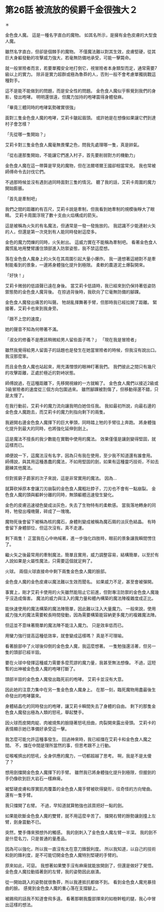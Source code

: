 # 第26話 被流放的侯爵千金很強大２

＊

金色食人魔。
這是一種名字直白的魔物。
如其名所示，是擁有金色皮膚的大型食人魔。

雖然名字直白，但卻是個棘手的魔物。
不僅魔法難以對其生效，皮膚堅硬，從其巨大身軀發動的攻擊威力強大，若毫無防備地承受，可能一擊斃命。

就一般冒險者而言，若要單獨安全地打倒它，視冒險者本身類型而定，通常需要7級以上的實力。
除非是實力超群或極為魯莽的人，否則一般不會考慮單獨挑戰這種對手。

這不是能不能做到的問題，而是安全性的問題。
金色食人魔似乎察覺到我們的身影，發出咆哮。
明明還很遠，但魔力加持的咆哮震得身體發麻。

「畢竟三體同時的咆哮氣勢確實很強」

面對三隻金色食人魔的咆哮，艾莉卡皺起眉頭。
或許她是在想像如果讓它們到達村子會怎樣？

「先從哪一隻開始？」

艾莉卡對三隻金色食人魔毫無畏懼之色，問我先處理哪一隻，真是帥氣。

「從右邊那隻開始，不能讓它們進入村子，首先要削弱對方的機動力」

金色食人魔在這一帶算是罕見的魔物，但在法爾塔爾王國卻相當常見。
我也常被師傅命令去討伐它們。

不過那時候並沒有遇到過同時面對三隻的情況。
聽了我的話，艾莉卡周圍的魔力開始膨脹。

「首先是牽制吧」

我們之間的距離約有百尺，艾莉卡說是牽制，但我看到她牽制的規模後睜大了眼睛。
艾莉卡周圍浮現了數十支由火焰構成的箭矢。

這是被稱為火矢的有名魔法，但通常是一發一發施放的。
我認識不少能連射火矢的人，但還是第一次見到有人能同時發射這麼多。

金色的魔力閃爍的同時，火矢射出。
這威力實在不能稱為牽制吧。
看著金色食人魔慌亂地用雙臂護住頭部進入防禦姿態，我不禁這麼想。

落在金色食人魔身上的火矢在其周圍引起大量小爆炸。
我一邊想著這絕對不是牽制能看到的景象，一邊將身體強化提升到極限。
柔軟的農道泥土爆裂開來。

「好快！」

艾莉卡微弱的低語聲已遠在身後。
當艾莉卡低語時，我已經來到仍保持著低姿防禦態勢的金色食人魔背後。
在掠過背後時，我砍向了它毫無防備的腳踝。

金色食人魔發出痛苦的叫聲。
牠胡亂揮舞著手臂，但那時我已經拉開了距離。
緊接著，艾莉卡也來到我身旁。

「跟不上您的速度」

她的聲音不知為何帶著不滿。

「淑女的修養不是應該稍微給男人留些面子嗎？」
「現在我是冒險者」

雖然我覺得給男人留面子的話題也是發生在她當冒險者的時候，但我沒有說出口。
我沒那麼笨。

而且金色食人魔也站起來，用充滿憎恨的眼神盯著我們。
我們彼此之間只有幾尺的攻擊距離，正處於極近的對峙狀態。

師傅說過，在這種距離下，先移開視線的一方就輸了。
金色食人魔們以接近2級或3級冒險者的速度從三個方向包圍過來。
雖然腳踝被割傷了，但移動得還不錯，只是太慢了。

在我行動前，艾莉卡的魔力流向讓我明白她信任我。
我如最初所說，向最右邊的金色食人魔跑去，而艾莉卡的魔力則指向剩下的兩隻。

我避開右邊金色食人魔揮下的巨大拳頭，同時踏上牠的手臂往上奔跑。
將身體強化提升到最大的同時，也將強化延伸到劍上。

這是魔法不擅長的我少數能在實戰中使用的魔法。
效果僅僅是讓劍變得堅固，就這樣而已。

順便說一下，這魔法沒有名字，因為只有我在使用，至少我不知道還有誰會用。
師傅說，與其用這種愚蠢的魔法，不如用堅固的劍，如果有這種靈巧技術，不如去磨練其他魔法。

但對貧窮子爵家的次子來說，這是非常實用的魔法。
因為…

就算砍掉原本會讓刀刃崩裂的金色食人魔粗壯脖子，刀刃也不會有一點崩裂。
金色食人魔的頭與軀幹分離的同時，無頭軀體迅速發生變化。

金色的皮膚迅速褪色變成淡灰色，失去了生物特有的柔軟感。
當我落地轉身的同時，牠發出嘎嘰聲，碎成了一塊塊。

魔物死後會留下被稱為核的魔石，身體則變成被稱為魔石屑的淡灰色結晶。
有時會留下身體部位，但這次沒有。真不走運。

剩下兩隻！
正當我在心中吶喊著，進一步強化四肢時，眼前的景象讓我瞬間愣住了。

繼火矢之後最常用的牽制魔法，簡單且實用，威力調整容易，結構簡單，以至於有人說如果是火屬性魔法，只需要這個就足夠了。

火球。
兩個火球直接命中剩下兩隻金色食人魔的臉部。

金色食人魔的金色皮膚以魔法難以生效而聞名。
如果威力不足，甚至會被彈開。

事實上，剛才艾莉卡使用的火矢雖然能阻止它前進，但對專注防禦的金色食人魔幾乎沒造成傷害。
魔法的威力與注入的魔力量和體內構築的魔法陣複雜度成正比。

能快速使用的魔法構築的魔法陣簡單，因此難以注入大量魔力。
一般來說，使用威力強大的魔法需要較長時間發動，因為需要構築能容納更多魔力的複雜魔法陣。

但這並不意味著簡單的魔法陣不能注入魔力。
只是效率低而已。

用蠻力強行提高這種低效率，就會變成這樣嗎？
真是不可理喻。

看著臉部中了火球後仰倒的金色食人魔，我這麼想著。
一隻勉強還活著，但另一隻的頭部已經半毀。

要在火球中發揮這種威力需要多麼荒謬的魔力量，我甚至無法想像。
不過，這短暫的出神被金色食人魔的咆哮打斷了。

頭部半毀的金色食人魔發出臨死前的咆哮。
艾莉卡並沒有大意。

因此她的注意力集中在另一隻金色食人魔身上。
在那一刻，臨死魔物用盡最後生命發出的咆哮襲來。

身體結晶化的同時發出的咆哮，讓艾莉卡瞬間失去了身體的自由。
剩下的那隻金色食人魔發出極為人類的怒吼，舉起雙手。

因火球而皮開肉綻、肉被燒焦的臉隨著怒吼扭曲，肉裂開來露出骨頭。
艾莉卡的表情顯示她已準備好承受這一擊。

我怎麼可能允許這種事發生。
回過神來時，我已經擋在艾莉卡和金色食人魔之間。
不，擋在中間是理所當然的事，但思考跟不上行動。

從喉嚨擠出的怒吼，全身供應的魔力，一切都超越了思考。
啊，我是不是太傻了？

想用劍擋開金色食人魔揮下的手臂。
雖然我已將身體強化提升到極限，但握劍的手仍像砍到巨大岩石一樣麻痺。

被堅硬皮膚和厚實肌肉覆蓋的金色食人魔手臂被砍得變形，往奇怪的方向彎曲。
還有一隻手臂。

我只擋開了右臂。
不過，早知道就算勉強也該買把好一點的劍。

如果能砍斷金色食人魔的雙臂，就不用這麼辛苦了。
擋開右臂的餘勢讓劍撞上左臂，劍身震動不已。

突然，雙手傳來預想外的觸感。
我的劍刺入了金色食人魔左臂一半深。
我的劍不是什麼名刀，只是普通的量產品。

因為可以強化，所以我一直沒有太在意刀鋒銳利度。
所以我知道，以自己的技術和劍的鋒利度，是不可能切開金色食人魔特別堅硬的手臂的。

原來如此，可惡。
我想著如果雙手沒有麻痺就能放開劍了，但還是做好了覺悟。
金色食人魔拉動插著劍的左臂，我的姿勢因此崩潰。

從一開始跳入的姿勢就很魯莽，所以我連抵抗都做不到。
看到金色食人魔兇暴扭曲的臉。
感覺到金色食人魔的重心落在支撐腳上。

被踢飛的話我不知道會飛多遠。
看著那朝我腹部揮來的如樹幹粗的腿，我心中冒出這樣的想法。
